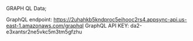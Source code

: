 GRAPH QL Data;


GraphQL endpoint: https://2uhahkb5kndproc5eihooc2rs4.appsync-api.us-east-1.amazonaws.com/graphql
GraphQL API KEY: da2-e3xantsr2ne5vkc5m3tm5gfzhu